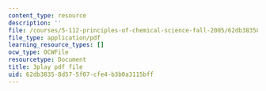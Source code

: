 ```yaml
---
content_type: resource
description: ''
file: /courses/5-112-principles-of-chemical-science-fall-2005/62db38358d575f07cfe4b3b0a3115bff_4xRS6bdFsVM.pdf
file_type: application/pdf
learning_resource_types: []
ocw_type: OCWFile
resourcetype: Document
title: 3play pdf file
uid: 62db3835-8d57-5f07-cfe4-b3b0a3115bff
---
```

